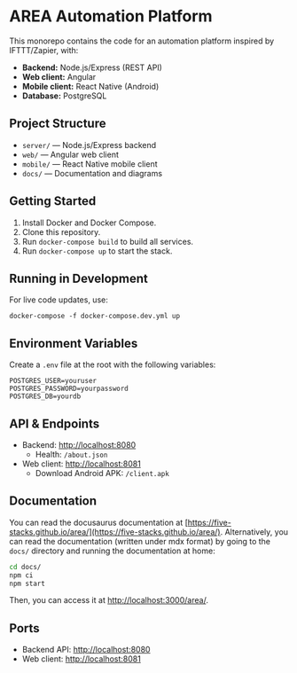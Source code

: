 # AREA Automation Platform

This monorepo contains the code for an automation platform inspired by IFTTT/Zapier, with:
- **Backend:** Node.js/Express (REST API)
- **Web client:** Angular
- **Mobile client:** React Native (Android)
- **Database:** PostgreSQL

## Project Structure
- `server/` — Node.js/Express backend
- `web/` — Angular web client
- `mobile/` — React Native mobile client
- `docs/` — Documentation and diagrams

## Getting Started
1. Install Docker and Docker Compose.
2. Clone this repository.
3. Run `docker-compose build` to build all services.
4. Run `docker-compose up` to start the stack.

## Running in Development

For live code updates, use:

```
docker-compose -f docker-compose.dev.yml up
```

## Environment Variables

Create a `.env` file at the root with the following variables:

```
POSTGRES_USER=youruser
POSTGRES_PASSWORD=yourpassword
POSTGRES_DB=yourdb
```

## API & Endpoints

- Backend: [http://localhost:8080](http://localhost:8080)
  - Health: `/about.json`
- Web client: [http://localhost:8081](http://localhost:8081)
  - Download Android APK: `/client.apk`

## Documentation
You can read the docusaurus documentation at [https://five-stacks.github.io/area/](https://five-stacks.github.io/area/).
Alternatively, you can read the documentation (written under mdx format) by going to the `docs/` directory and running the documentation at home:

```bash Build & run the doc
cd docs/
npm ci
npm start
```

Then, you can access it at [http://localhost:3000/area/](http://localhost:3000/area/).

## Ports
- Backend API: [http://localhost:8080](http://localhost:8080)
- Web client: [http://localhost:8081](http://localhost:8081)
